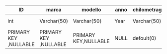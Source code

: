 <!-- Modellizzare la struttura di una tabella per memorizzare tutti i dati riguardanti delle auto usate messe in vendita da un concessionario. -->

|       ID      |     marca     |    modello    |      anno     | chilometraggio|       prezzo  |  tipo_cambio  |   descrizione |     immagine  |
| ------------- | ------------- | ------------- | ------------- | ------------- | ------------- | ------------- | ------------- | ------------- |
|      int      | Varchar(50)   | Varchar(50)   |      Year     |  Varchar(50)  |DECIMAL(10, 2) |  Varchar(50)  | Varchar(250)  | Varchar(250)  |
|       PRIMARY KEY ,NULLABLE     |     PRIMARY KEY ,NULLABLE    |    PRIMARY KEY,NULLABLE    |      NULL     | defoult(0)|       NULL  |  NULL  |   NULL |     NULL  |

